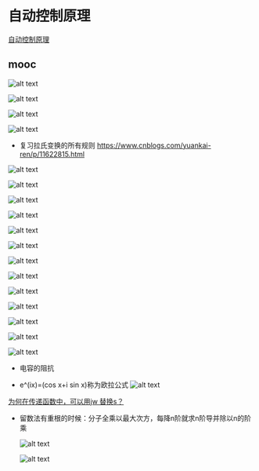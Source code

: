 # 自动控制原理
[自动控制原理](https://www.icourse163.org/course/HUST-1001531001?from=searchPage&outVendor=zw_mooc_pcssjg_)


## mooc

![alt text](image.png)

![alt text](image-1.png)

![alt text](image-2.png)

![alt text](image-3.png)

*  复习拉氏变换的所有规则 https://www.cnblogs.com/yuankai-ren/p/11622815.html

![alt text](image-4.png)

![alt text](image-5.png)

![alt text](image-6.png)

![alt text](image-7.png)

![alt text](image-8.png)

![alt text](image-9.png)

![alt text](image-10.png)

![alt text](image-11.png)

![alt text](image-12.png)

![alt text](image-14.png)

![alt text](image-13.png)

![alt text](image-15.png)

![alt text](image-17.png)

* 电容的阻抗

* e^(ix)=(cos x+i sin x)称为欧拉公式
![alt text](image-16.png)

[为何在传递函数中，可以用jw 替换s？](https://www.zhihu.com/question/60755162)


* 留数法有重根的时候：分子全乘以最大次方，每降n阶就求n阶导并除以n的阶乘
    
    ![alt text](image-19.png)

    ![alt text](image-18.png)







# 
<!-- 
## 自动控制的一般概念

## 控制系统的数学模型

## 线性系统基本特性

## 线性系统的微分方程

## 线性微分方程求解

## 非线性系统线性化

## 运动的模态

## 线性系统的时域分析法




## 线性系统的根轨迹法

## 线性系统的频域分析法

## 线性系统的矫正方法 -->
